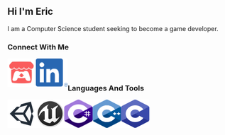 ## Hi I'm Eric
I am  a Computer Science student seeking to become a game developer.

### Connect With Me
[<img align="left" width="64px" height="64px" src="images/icons/itchio.png"/>][itchio]
[<img align="left" width="72px" height="64px" src="images/icons/linkedin.png"/>][linkedin]


<br />
<br />


### Languages And Tools
[<img align="left" width="64px" height="64px" src="images/icons/unity.png"/>][unity]
[<img align="left" width="64px" height="64px" src="images/icons/unreal.png"/>][unreal]
[<img align="left" width="64px" height="64px" src="images/icons/csharp.svg"/>][csharp]
[<img align="left" width="64px" height="64px" src="images/icons/cpp.svg"/>][cpp]
[<img align="left" width="64px" height="64px" src="images/icons/c.svg"/>][c]


<!-- Links to social medias -->
[itchio]: https://ericgomes.itch.io/
[linkedin]: https://www.linkedin.com/in/eric-gregory-16a502183/

<!-- Links to Technologies -->
[unity]: https://docs.unity3d.com/Manual/index.html
[unreal]: https://docs.unrealengine.com/4.27/en-US/
[csharp]: https://docs.unity3d.com/ScriptReference/
[cpp]: https://www.cplusplus.com/reference/
[c]: https://docs.microsoft.com/pt-br/cpp/c-language/?view=msvc-160

